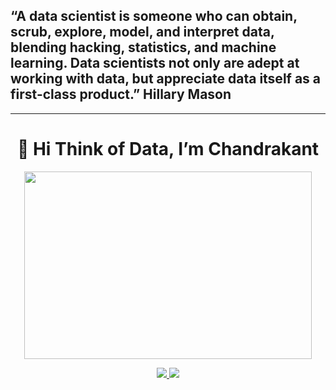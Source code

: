 ## “A data scientist is someone who can obtain, scrub, explore, model, and interpret data, blending hacking, statistics, and machine learning. Data scientists not only are adept at working with data, but appreciate data itself as a first-class product.” Hillary Mason
-------------
<h1 align="center">
    👋 Hi Think of Data, I’m Chandrakant
</h1>

<p align="center">
        <img width="460" height="300" src="https://user-images.githubusercontent.com/17869072/126591349-cb5fa8f4-3648-48c2-b0c1-b6131d4ba257.gif">
</p>

<p align="center">
  <a href="https://github.com/chandusayhi">
    <img src="https://img.shields.io/github/followers/chandusayhi?color=000000&label=GitHub&logo=github&logoColor=ffffff&style=for-the-badge">
  </a>
 <a href="https://www.instagram.com/chandrakanthatti/">
    <img src="https://img.shields.io/badge/Instagram-464-pink?style=for-the-badge&logo=Instagram">
  </a>

</p>




